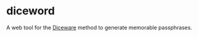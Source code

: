 diceword
========

A web tool for the [Diceware](http://world.std.com/~reinhold/diceware.html) method to generate memorable passphrases.
